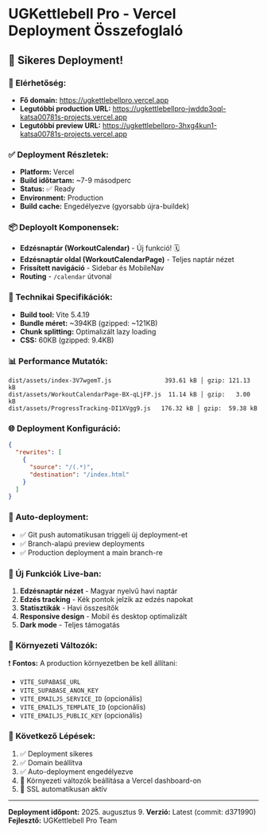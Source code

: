 # UGKettlebell Pro - Vercel Deployment Összefoglaló

## 🚀 Sikeres Deployment!

### 📍 Elérhetőség:
- **Fő domain:** https://ugkettlebellpro.vercel.app
- **Legutóbbi production URL:** https://ugkettlebellpro-jwddp3oql-katsa00781s-projects.vercel.app
- **Legutóbbi preview URL:** https://ugkettlebellpro-3hxg4kun1-katsa00781s-projects.vercel.app

### ✅ Deployment Részletek:
- **Platform:** Vercel
- **Build időtartam:** ~7-9 másodperc
- **Status:** ✅ Ready
- **Environment:** Production
- **Build cache:** Engedélyezve (gyorsabb újra-buildek)

### 📦 Deployolt Komponensek:
- **Edzésnaptár (WorkoutCalendar)** - Új funkció! 🗓️
- **Edzésnaptár oldal (WorkoutCalendarPage)** - Teljes naptár nézet
- **Frissített navigáció** - Sidebar és MobileNav
- **Routing** - `/calendar` útvonal

### 🔧 Technikai Specifikációk:
- **Build tool:** Vite 5.4.19
- **Bundle méret:** ~394KB (gzipped: ~121KB)
- **Chunk splitting:** Optimalizált lazy loading
- **CSS:** 60KB (gzipped: 9.4KB)

### 📊 Performance Mutatók:
```
dist/assets/index-3V7wgemT.js               393.61 kB │ gzip: 121.13 kB
dist/assets/WorkoutCalendarPage-BX-qLjFP.js  11.14 kB │ gzip:   3.00 kB
dist/assets/ProgressTracking-DI1XVgg9.js   176.32 kB │ gzip:  59.38 kB
```

### 🌐 Deployment Konfiguráció:
```json
{
  "rewrites": [
    {
      "source": "/(.*)",
      "destination": "/index.html"
    }
  ]
}
```

### 🔄 Auto-deployment:
- ✅ Git push automatikusan triggeli új deployment-et
- ✅ Branch-alapú preview deployments
- ✅ Production deployment a main branch-re

### 🎯 Új Funkciók Live-ban:
1. **Edzésnaptár nézet** - Magyar nyelvű havi naptár
2. **Edzés tracking** - Kék pontok jelzik az edzés napokat
3. **Statisztikák** - Havi összesítők
4. **Responsive design** - Mobil és desktop optimalizált
5. **Dark mode** - Teljes támogatás

### 🔐 Környezeti Változók:
❗ **Fontos:** A production környezetben be kell állítani:
- `VITE_SUPABASE_URL`
- `VITE_SUPABASE_ANON_KEY`
- `VITE_EMAILJS_SERVICE_ID` (opcionális)
- `VITE_EMAILJS_TEMPLATE_ID` (opcionális)
- `VITE_EMAILJS_PUBLIC_KEY` (opcionális)

### 📝 Következő Lépések:
1. ✅ Deployment sikeres
2. ✅ Domain beállítva
3. ✅ Auto-deployment engedélyezve
4. 🔄 Környezeti változók beállítása a Vercel dashboard-on
5. 🔄 SSL automatikusan aktív

---

**Deployment időpont:** 2025. augusztus 9.
**Verzió:** Latest (commit: d371990)
**Fejlesztő:** UGKettlebell Pro Team
